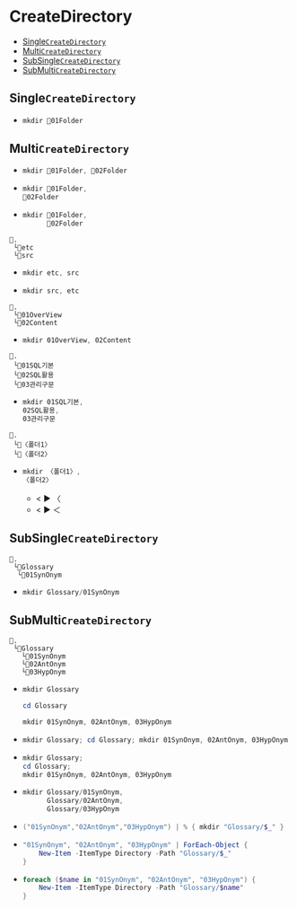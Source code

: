 # CreateDirectory
- [Single`CreateDirectory`](#singlecreatedirectory)
- [Multi`CreateDirectory`](#multicreatedirectory)
- [SubSingle`CreateDirectory`](#subsinglecreatedirectory)
- [SubMulti`CreateDirectory`](#submulticreatedirectory)


## Single`CreateDirectory`
- ```ps1
  mkdir 📁01Folder
  ```


## Multi`CreateDirectory`
- ```ps1
  mkdir 📁01Folder, 📁02Folder
  ```
- ```ps1
  mkdir 📁01Folder, 
  📁02Folder
  ```
- ```ps1
  mkdir 📁01Folder, 
        📁02Folder
  ```


```
📌.
 └📁etc
 └📁src
```
- ```ps1
  mkdir etc, src
  ```
- ```ps1
  mkdir src, etc
  ```

  
```
📌.
 └📁01OverView
 └📁02Content
```
- ```ps1
  mkdir 01OverView, 02Content
  ```


```
📌.
 └📁01SQL기본
 └📁02SQL활용
 └📁03관리구문
```
- ```ps1
  mkdir 01SQL기본, 
  02SQL활용,
  03관리구문
  ```


```
📌.
 └📁〈폴더1〉
 └📁〈폴더2〉
```
- ```ps1
  mkdir 〈폴더1〉, 
  〈폴더2〉
  ```
  - < ▶️ 〈   
  - < ▶️ ＜



## SubSingle`CreateDirectory`
```
📌.
 └📁Glossary
  └📁01SynOnym
```
- ```ps1
  mkdir Glossary/01SynOnym
  ```

## SubMulti`CreateDirectory`
```
📌.
 └📁Glossary
   └📁01SynOnym
   └📁02AntOnym
   └📁03HypOnym
```

- ```ps1
  mkdir Glossary
  ```
  ```ps1
  cd Glossary
  ```
  ```ps1
  mkdir 01SynOnym, 02AntOnym, 03HypOnym
  ```
- ```ps1
  mkdir Glossary; cd Glossary; mkdir 01SynOnym, 02AntOnym, 03HypOnym
  ```
- ```ps1
  mkdir Glossary; 
  cd Glossary; 
  mkdir 01SynOnym, 02AntOnym, 03HypOnym
  ```
- ```ps1
  mkdir Glossary/01SynOnym,
        Glossary/02AntOnym,
        Glossary/03HypOnym
  ```
- ```ps1
  ("01SynOnym","02AntOnym","03HypOnym") | % { mkdir "Glossary/$_" }
  ```
- ```ps1
  "01SynOnym", "02AntOnym", "03HypOnym" | ForEach-Object {
      New-Item -ItemType Directory -Path "Glossary/$_"
  }
  ```
- ```ps1
  foreach ($name in "01SynOnym", "02AntOnym", "03HypOnym") {
      New-Item -ItemType Directory -Path "Glossary/$name"
  }
  ```
